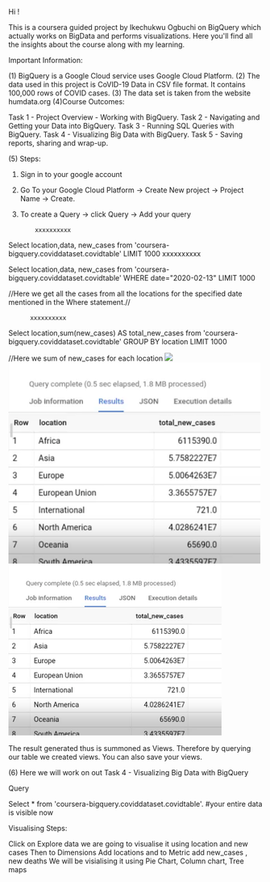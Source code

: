 Hi !

This is a coursera guided  project by Ikechukwu Ogbuchi on BigQuery which actually works on BigData and performs visualizations.
Here you'll find all the insights about the course along with my learning. 


Important Information:

(1)  BigQuery is a Google Cloud service uses Google Cloud Platform.
(2) The data used in this project is CoVID-19 Data in CSV file format. It contains 100,000 rows of COVID cases.
(3) The data set is taken from the website humdata.org
(4)Course Outcomes:

Task 1 - Project Overview - Working with BigQuery.
Task 2 - Navigating and Getting your Data into BigQuery.
Task 3 - Running SQL Queries with BigQuery.
Task 4 - Visualizing Big Data with BigQuery.
Task 5 - Saving reports, sharing and wrap-up.

(5) Steps:

1. Sign in to your google account
2. Go To your Google Cloud Platform -> Create New project -> Project Name -> Create.
3. To create a Query -> click Query -> Add your query 
           
           xxxxxxxxxx
Select location,data, new_cases
from 'coursera-bigquery.coviddataset.covidtable'
LIMIT 1000
           xxxxxxxxxx
           
Select location,data, new_cases
from 'coursera-bigquery.coviddataset.covidtable'
WHERE date="2020-02-13"
LIMIT 1000

//Here we get all the cases from all the locations for the specified date mentioned in the Where statement.//

          xxxxxxxxxx
          
           
Select location,sum(new_cases) AS total_new_cases
from 'coursera-bigquery.coviddataset.covidtable'
GROUP BY location
LIMIT 1000

//Here we sum of new_cases for each location
![](image1.png)
<img src="images/image1.png" width="500" /> ![](images/image1.png)

The result generated thus is summoned as Views.
Therefore by querying our table we created views. You can also save your views.





(6) Here we will work on out Task 4 - Visualizing Big Data with BigQuery



Query

Select *
from 'coursera-bigquery.coviddataset.covidtable'.  #your entire data is visible now

Visualising Steps:


Click on Explore data 
we are going to visualise it using location and new cases 
Then to Dimensions Add locations 
and to Metric add new_cases , new deaths
We will be visialising it using Pie Chart, Column chart, Tree maps








           
      
















